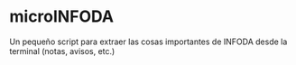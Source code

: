 # microINFODA
Un pequeño script para extraer las cosas importantes de INFODA desde la terminal (notas, avisos, etc.)
